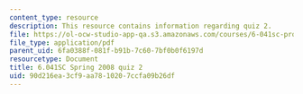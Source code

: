 ```yaml
---
content_type: resource
description: This resource contains information regarding quiz 2.
file: https://ol-ocw-studio-app-qa.s3.amazonaws.com/courses/6-041sc-probabilistic-systems-analysis-and-applied-probability-fall-2013/90d216ea3cf9aa7810207ccfa09b26df_MIT6_041SCF13_quiz02_s08.pdf
file_type: application/pdf
parent_uid: 6fa0388f-081f-b91b-7c60-7bf0b0f6197d
resourcetype: Document
title: 6.041SC Spring 2008 quiz 2
uid: 90d216ea-3cf9-aa78-1020-7ccfa09b26df
---
```

